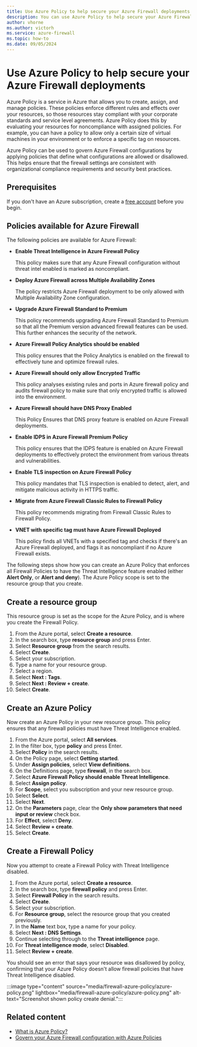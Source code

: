 ```yaml
---
title: Use Azure Policy to help secure your Azure Firewall deployments
description: You can use Azure Policy to help secure your Azure Firewall deployments.
author: vhorne
ms.author: victorh
ms.service: azure-firewall
ms.topic: how-to
ms.date: 09/05/2024
---
```


<!--
Remove all the comments in this template before you sign-off or merge to the main branch.

This template provides the basic structure of a How-to article pattern. See the
[instructions - How-to](../level4/article-how-to-guide.md) in the pattern library.

You can provide feedback about this template at: https://aka.ms/patterns-feedback

How-to is a procedure-based article pattern that show the user how to complete a task in their own environment. A task is a work activity that has a definite beginning and ending, is observable, consist of two or more definite steps, and leads to a product, service, or decision.

-->

<!-- 1. H1 -----------------------------------------------------------------------------

Required: Use a "<verb> * <noun>" format for your H1. Pick an H1 that clearly conveys the task the user will complete.

For example: "Migrate data from regular tables to ledger tables" or "Create a new Azure SQL Database".

* Include only a single H1 in the article.
* Don't start with a gerund.
* Don't include "Tutorial" in the H1.

-->

# Use Azure Policy to help secure your Azure Firewall deployments

<!-- 2. Introductory paragraph ----------------------------------------------------------

Required: Lead with a light intro that describes, in customer-friendly language, what the customer will do. Answer the fundamental “why would I want to do this?” question. Keep it short.

Readers should have a clear idea of what they will do in this article after reading the introduction.

* Introduction immediately follows the H1 text.
* Introduction section should be between 1-3 paragraphs.
* Don't use a bulleted list of article H2 sections.

Example: In this article, you will migrate your user databases from IBM Db2 to SQL Server by using SQL Server Migration Assistant (SSMA) for Db2.

-->

Azure Policy is a service in Azure that allows you to create, assign, and manage policies. These policies enforce different rules and effects over your resources, so those resources stay compliant with your corporate standards and service level agreements. Azure Policy does this by evaluating your resources for noncompliance with assigned policies. For example, you can have a policy to allow only a certain size of virtual machines in your environment or to enforce a specific tag on resources. 

Azure Policy can be used to govern Azure Firewall configurations by applying policies that define what configurations are allowed or disallowed. This helps ensure that the firewall settings are consistent with organizational compliance requirements and security best practices. 

<!---Avoid notes, tips, and important boxes. Readers tend to skip over them. Better to put that info directly into the article text.

-->

<!-- 3. Prerequisites --------------------------------------------------------------------

Required: Make Prerequisites the first H2 after the H1. 

* Provide a bulleted list of items that the user needs.
* Omit any preliminary text to the list.
* If there aren't any prerequisites, list "None" in plain text, not as a bulleted item.

-->

## Prerequisites

If you don't have an Azure subscription, create a [free account](https://azure.microsoft.com/free/?WT.mc_id=A261C142F) before you begin.

<!-- 4. Task H2s ------------------------------------------------------------------------------

Required: Multiple procedures should be organized in H2 level sections. A section contains a major grouping of steps that help users complete a task. Each section is represented as an H2 in the article.

For portal-based procedures, minimize bullets and numbering.

* Each H2 should be a major step in the task.
* Phrase each H2 title as "<verb> * <noun>" to describe what they'll do in the step.
* Don't start with a gerund.
* Don't number the H2s.
* Begin each H2 with a brief explanation for context.
* Provide a ordered list of procedural steps.
* Provide a code block, diagram, or screenshot if appropriate
* An image, code block, or other graphical element comes after numbered step it illustrates.
* If necessary, optional groups of steps can be added into a section.
* If necessary, alternative groups of steps can be added into a section.

-->
## Policies available for Azure Firewall

The following policies are available for Azure Firewall:

- **Enable Threat Intelligence in Azure Firewall Policy**

   This policy makes sure that any Azure Firewall configuration without threat intel enabled is marked as noncompliant. 
- **Deploy Azure Firewall across Multiple Availability Zones**

   The policy restricts Azure Firewall deployment to be only allowed with Multiple Availability Zone configuration. 
- **Upgrade Azure Firewall Standard to Premium**

   This policy recommends upgrading Azure Firewall Standard to Premium so that all the Premium version advanced firewall features can be used. This further enhances the security of the network. 
- **Azure Firewall Policy Analytics should be enabled**

   This policy ensures that the Policy Analytics is enabled on the firewall to effectively tune and optimize firewall rules. 
- **Azure Firewall should only allow Encrypted Traffic**
   
   This policy analyses existing rules and ports in Azure firewall policy and audits firewall policy to make sure that only encrypted traffic is allowed into the environment. 
- **Azure Firewall should have DNS Proxy Enabled**
   
   This Policy Ensures that DNS proxy feature is enabled on Azure Firewall deployments. 
- **Enable IDPS in Azure Firewall Premium Policy**
   
   This policy ensures that the IDPS feature is enabled on Azure Firewall deployments to effectively protect the environment from various threats and vulnerabilities. 
- **Enable TLS inspection on Azure Firewall Policy**
   
   This policy mandates that TLS inspection is enabled to detect, alert, and mitigate malicious activity in HTTPS traffic. 
- **Migrate from Azure Firewall Classic Rules to Firewall Policy**
   
   This policy recommends migrating from Firewall Classic Rules to Firewall Policy. 
- **VNET with specific tag must have Azure Firewall Deployed**
   
   This policy finds all VNETs with a specified tag and checks if there's an Azure Firewall deployed, and flags it as noncompliant if no Azure Firewall exists. 

The following steps show how you can create an Azure Policy that enforces all Firewall Policies to have the Threat Intelligence feature enabled (either **Alert Only**, or **Alert and deny**). The Azure Policy scope is set to the resource group that you create.

## Create a resource group

This resource group is set as the scope for the Azure Policy, and is where you create the Firewall Policy.

1. From the Azure portal, select **Create a resource**.
1. In the search box, type **resource group** and press Enter.
1. Select **Resource group** from the search results.
1. Select **Create**.
1. Select your subscription.
1. Type a name for your resource group.
1. Select a region.
1. Select **Next : Tags**.
1. Select **Next : Review + create**.
1. Select **Create**.

## Create an Azure Policy

Now create an Azure Policy in your new resource group. This policy ensures that any firewall policies must have Threat Intelligence enabled.

1. From the Azure portal, select **All services**.
1. In the filter box, type **policy** and press Enter.
1. Select **Policy** in the search results.
1. On the Policy page, select **Getting started**.
1. Under **Assign policies**, select **View definitions**.
1. On the Definitions page, type **firewall**, in the search box.
1. Select **Azure Firewall Policy should enable Threat Intelligence**.
1. Select **Assign policy**.
1. For **Scope**, select you subscription and your new resource group.
1. Select **Select**.
1. Select **Next**.
1. On the **Parameters** page, clear the **Only show parameters that need input or review** check box.
1. For **Effect**, select **Deny**.
1. Select **Review + create**.
1. Select **Create**.

## Create a Firewall Policy

Now you attempt to create a Firewall Policy with Threat Intelligence disabled.

1. From the Azure portal, select **Create a resource**.
1. In the search box, type **firewall policy** and press Enter.
1. Select **Firewall Policy** in the search results.
1. Select **Create**.
1. Select your subscription.
1. For **Resource group**, select the resource group that you created previously.
1. In the **Name** text box, type a name for your policy.
1. Select **Next : DNS Settings**.
1. Continue selecting through to the **Threat intelligence** page.
1. For **Threat intelligence mode**, select **Disabled**.
1. Select **Review + create**.

You should see an error that says your resource was disallowed by policy, confirming that your Azure Policy doesn't allow firewall policies that have Threat Intelligence disabled.

:::image type="content" source="media/firewall-azure-policy/azure-policy.png" lightbox="media/firewall-azure-policy/azure-policy.png" alt-text="Screenshot shown policy create denial.":::

<!-- 5. Next step/Related content------------------------------------------------------------------------

Optional: You have two options for manually curated links in this pattern: Next step and Related content. You don't have to use either, but don't use both.
  - For Next step, provide one link to the next step in a sequence. Use the blue box format
  - For Related content provide 1-3 links. Include some context so the customer can determine why they would click the link. Add a context sentence for the following links.

-->

## Related content

- [What is Azure Policy?](../governance/policy/overview.md)
- [Govern your Azure Firewall configuration with Azure Policies](https://techcommunity.microsoft.com/t5/azure-network-security-blog/govern-your-azure-firewall-configuration-with-azure-policies/ba-p/4189902)



